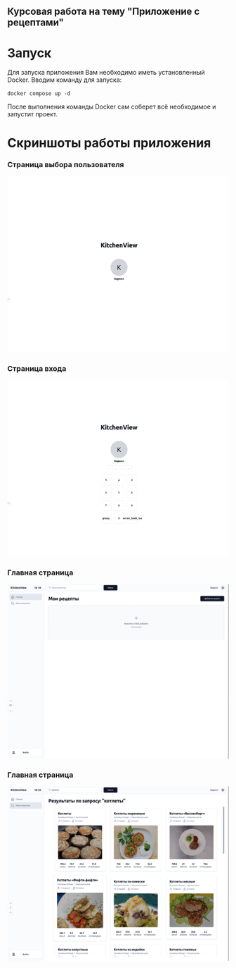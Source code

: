 ## Курсовая работа на тему "Приложение с рецептами"

# Запуск

Для запуска приложения Вам необходимо иметь установленный Docker. Вводим команду для запуска: 

```shell
docker compose up -d
```

После выполнения команды Docker сам соберет всё необходимое и запустит проект.

# Скриншоты работы приложения

### Страница выбора пользователя
![alt text](images/user_choose.png)

### Страница входа
![alt text](images/login.png)

### Главная страница
![alt text](images/main.png)

### Главная страница
![alt text](images/search.png)
